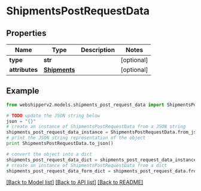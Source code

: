 # ShipmentsPostRequestData


## Properties
Name | Type | Description | Notes
------------ | ------------- | ------------- | -------------
**type** | **str** |  | [optional] 
**attributes** | [**Shipments**](Shipments.md) |  | [optional] 

## Example

```python
from webshipperv2.models.shipments_post_request_data import ShipmentsPostRequestData

# TODO update the JSON string below
json = "{}"
# create an instance of ShipmentsPostRequestData from a JSON string
shipments_post_request_data_instance = ShipmentsPostRequestData.from_json(json)
# print the JSON string representation of the object
print ShipmentsPostRequestData.to_json()

# convert the object into a dict
shipments_post_request_data_dict = shipments_post_request_data_instance.to_dict()
# create an instance of ShipmentsPostRequestData from a dict
shipments_post_request_data_form_dict = shipments_post_request_data.from_dict(shipments_post_request_data_dict)
```
[[Back to Model list]](../README.md#documentation-for-models) [[Back to API list]](../README.md#documentation-for-api-endpoints) [[Back to README]](../README.md)



